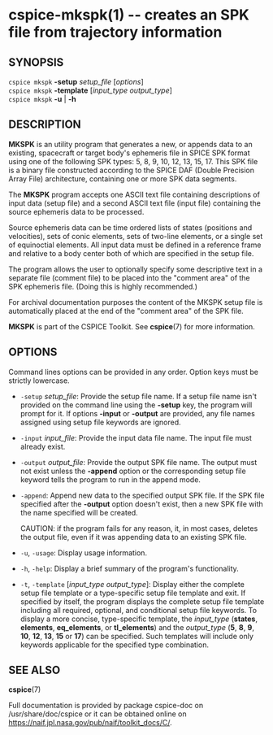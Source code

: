 cspice-mkspk(1) -- creates an SPK file from trajectory information
==================================================================

SYNOPSIS
--------
`cspice mkspk` **-setup** _setup_file_ [_options_]  
`cspice mkspk` **-template** [_input_type_ _output_type_]  
`cspice mkspk` **-u** | **-h**


DESCRIPTION
-----------
**MKSPK** is an utility program that generates a new, or appends data to an
existing, spacecraft or target body's ephemeris file in SPICE SPK format
using one of the following SPK types: 5, 8, 9, 10, 12, 13, 15, 17. This SPK
file is a binary file constructed according to the SPICE DAF (Double
Precision Array File) architecture, containing one or more SPK data segments.

The **MKSPK** program accepts one ASCII text file containing descriptions of
input data (setup file) and a second ASCII text file (input file) containing
the source ephemeris data to be processed.

Source ephemeris data can be time ordered lists of states (positions and
velocities), sets of conic elements, sets of two-line elements, or a single
set of equinoctial elements. All input data must be defined in a reference
frame and relative to a body center both of which are specified in the setup
file.

The program allows the user to optionally specify some descriptive text in a
separate file (comment file) to be placed into the "comment area" of the
SPK ephemeris file. (Doing this is highly recommended.)

For archival documentation purposes the content of the MKSPK setup file is
automatically placed at the end of the "comment area" of the SPK file.

**MKSPK** is part of the CSPICE Toolkit. See **cspice**(7) for more
information.


OPTIONS
-------
Command lines options can be provided in any order. Option keys must be
strictly lowercase.

 * `-setup` _setup_file_:
    Provide the setup file name. If a setup file name isn't provided on the
    command line using the **-setup** key, the program will prompt for it. If
    options **-input** or **-output** are provided, any file names assigned
    using setup file keywords are ignored.

 * `-input` _input_file_:
    Provide the input data file name. The input file must already exist.

 * `-output` _output_file_:
    Provide the output SPK file name. The output must not exist unless the
    **-append** option or the corresponding setup file keyword tells the
    program to run in the append mode.

 * `-append`:
    Append new data to the specified output SPK file. If the SPK file
    specified after the **-output** option doesn't exist, then a new SPK
    file with the name specified will be created.

    CAUTION: if the program fails for any reason, it, in most cases, deletes
    the output file, even if it was appending data to an existing SPK file.

 * `-u`, `-usage`:
    Display usage information.

 * `-h`, `-help`:
    Display a brief summary of the program's functionality.

 * `-t`,  `-template` [_input_type_ _output_type_]:
    Display either the complete setup file template or a type-specific setup
    file template and exit. If specified by itself, the program displays the
    complete setup file template including all required, optional, and
    conditional setup file keywords. To display a more concise,
    type-specific template, the _input_type_ (**states**, **elements**,
    **eq_elements**, or **tl_elements**) and the _output_type_ (**5**,
    **8**, **9**, **10**, **12**, **13**, **15** or **17**) can be
    specified. Such templates will include only keywords applicable for the
    specified type combination.



SEE ALSO
--------
**cspice**(7)

Full documentation is provided by package cspice-doc on /usr/share/doc/cspice
or it can be obtained online on https://naif.jpl.nasa.gov/pub/naif/toolkit_docs/C/.
